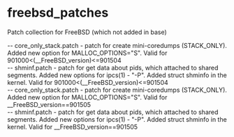 freebsd_patches
===============

Patch collection for FreeBSD (which not added in base)<p>
-- core_only_stack.patch - patch for create mini-coredumps (STACK_ONLY). Added new option for MALLOC_OPTIONS="S". Valid for 901000<(__FreeBSD_version)<=901504 <br /> 
-- shminf.patch - patch for get data about pids, which attached to shared segments. Added new options for ipcs(1) - "-P". Added struct shminfo in the kernel. Valid for 901000<(__FreeBSD_version)<=901504 <br />
-- core_only_stack.patch - patch for create mini-coredumps (STACK_ONLY). Added new option for MALLOC_OPTIONS="S". Valid for __FreeBSD_version==901505 <br />
-- shminf.patch - patch for get data about pids, which attached to shared segments. Added new options for ipcs(1) - "-P". Added struct shminfo in the kernel. Valid for __FreeBSD_version==901505 <br />

